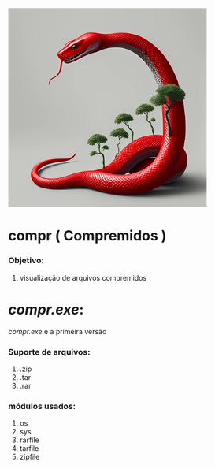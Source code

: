 <img src="img.png" alt='imagem de capa' style="width:80%; height: 80%;">

# compr ( Compremidos )

### Objetivo:
1. visualização de arquivos compremidos

# *compr.exe*:
*compr.exe* é a primeira versão
### Suporte de arquivos:
1. .zip
2. .tar
3. .rar

### módulos usados:
1. os
2. sys
3. rarfile
4. tarfile
5. zipfile
